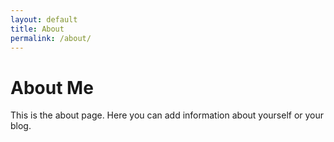 ```yaml
---
layout: default
title: About
permalink: /about/
---
```


# About Me

This is the about page. Here you can add information about yourself or your blog.
